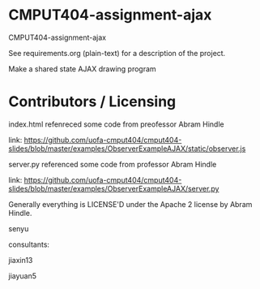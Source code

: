 CMPUT404-assignment-ajax
==============================

CMPUT404-assignment-ajax

See requirements.org (plain-text) for a description of the project.

Make a shared state AJAX drawing program

Contributors / Licensing
========================
index.html refenreced some code from preofessor Abram Hindle

link: https://github.com/uofa-cmput404/cmput404-slides/blob/master/examples/ObserverExampleAJAX/static/observer.js

server.py referenced some code from professor Abram Hindle

link: https://github.com/uofa-cmput404/cmput404-slides/blob/master/examples/ObserverExampleAJAX/server.py

Generally everything is LICENSE'D under the Apache 2 license by Abram Hindle.

senyu

consultants:

jiaxin13

jiayuan5

